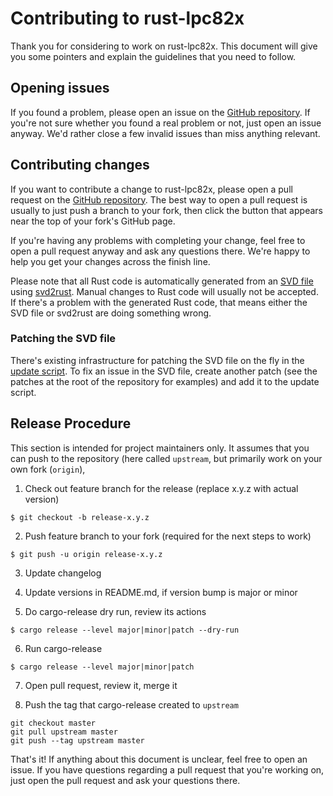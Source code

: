 # Contributing to rust-lpc82x

Thank you for considering to work on rust-lpc82x. This document will give you some pointers and explain the guidelines that you need to follow.

## Opening issues

If you found a problem, please open an issue on the [GitHub repository]. If you're not sure whether you found a real problem or not, just open an issue anyway. We'd rather close a few invalid issues than miss anything relevant.

## Contributing changes

If you want to contribute a change to rust-lpc82x, please open a pull request on the [GitHub repository]. The best way to open a pull request is usually to just push a branch to your fork, then click the button that appears near the top of your fork's GitHub page.

If you're having any problems with completing your change, feel free to open a pull request anyway and ask any questions there. We're happy to help you get your changes across the finish line.

Please note that all Rust code is automatically generated from an [SVD file] using [svd2rust]. Manual changes to Rust code will usually not be accepted. If there's a problem with the generated Rust code, that means either the SVD file or svd2rust are doing something wrong.

### Patching the SVD file

There's existing infrastructure for patching the SVD file on the fly in the [update script]. To fix an issue in the SVD file, create another patch (see the patches at the root of the repository for examples) and add it to the update script.


## Release Procedure

This section is intended for project maintainers only. It assumes that you can push to the repository (here called `upstream`, but primarily work on your own fork (`origin`),

1. Check out feature branch for the release (replace x.y.z with actual version)
```
$ git checkout -b release-x.y.z
```

2. Push feature branch to your fork (required for the next steps to work)
```
$ git push -u origin release-x.y.z
```

3. Update changelog

4. Update versions in README.md, if version bump is major or minor

5. Do cargo-release dry run, review its actions
```
$ cargo release --level major|minor|patch --dry-run
```

6. Run cargo-release
```
$ cargo release --level major|minor|patch
```

7. Open pull request, review it, merge it

8. Push the tag that cargo-release created to `upstream`
```
git checkout master
git pull upstream master
git push --tag upstream master
```


That's it! If anything about this document is unclear, feel free to open an issue. If you have questions regarding a pull request that you're working on, just open the pull request and ask your questions there.

[GitHub repository]: https://github.com/braun-robotics/rust-lpc82x
[SVD file]: http://ds.arm.com/media/resources/db/chip/nxp/lpc824m201jdh20/LPC82x.svd
[svd2rust]: https://crates.io/crates/svd2rust
[update script]: https://github.com/braun-robotics/rust-lpc82x/blob/master/scripts/update
